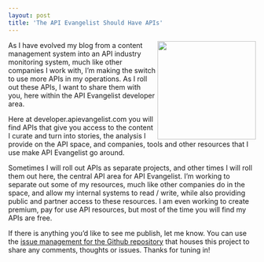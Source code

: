 ```yaml
---
layout: post
title: 'The API Evangelist Should Have APIs'
---
```

<p><a href="http://apievangelist.com/"><img src="https://s3.amazonaws.com/kinlane-productions/api-evangelist/t-shirts/KL_InApiWeTrust-1000.png" alt="" width="200" align="right" /></a></p>
<p>As I have evolved my blog from a content management system into an API industry monitoring system, much like other companies I work with, I&rsquo;m making the switch to use more APIs in my operations. As I roll out these APIs, I want to share them with you, here within the API Evangelist developer area.</p>
<p>Here at developer.apievangelist.com you will find APIs that give you access to the content I curate and turn into stories, the analysis I provide on the API space, and companies, tools and other resources that I use make API Evangelist go around.</p>
<p>Sometimes I will roll out APIs as separate projects, and other times I will roll them out here, the central API area for API Evangelist.  I&rsquo;m working to separate out some of my resources, much like other companies do in the space, and allow my internal systems to read / write, while also providing public and partner access to these resources. I am even working to create premium, pay for use API resources, but most of the time you will find my APIs are free.</p>
<p>If there is anything you&rsquo;d like to see me publish, let me know. You can use the <a href="https://github.com/kinlane/developer-api-evangelist/issues">issue management for the Github repository</a> that houses this project to share any comments, thoughts or issues. Thanks for tuning in!</p>